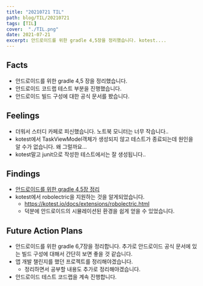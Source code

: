 ```yaml
---
title: "20210721 TIL"
path: blog/TIL/20210721
tags: [TIL]
cover:  "./TIL.png"
date: 2021-07-21
excerpt: 안드로이드를 위한 gradle 4,5장을 정리했습니다. kotest....
---
```


## Facts
* 안드로이드를 위한 gradle 4,5 장을 정리했습니다. 
* 안드로이드 코드랩 테스트 부분을 진행했습니다.
* 안드로이드 빌드 구성에 대한 공식 문서를 봤습니다.

## Feelings

* 더워서 스터디 카페로 피신했습니다. 노트북 모니터는 너무 작습니다..
* kotest에서 TaskViewModel객체가 생성되지 않고 테스트가 종료되는데 원인을 알 수가 없습니다. 왜 그럴까요...
* kotest말고 junit으로 작성한 테스트에서는 잘 생성됩니다..

## Findings

* [안드로이드를 위한 gradle 4,5장 정리](https://hyejineee.github.io/blog/Reading/gradle-for-android3)
* kotest에서 robolectric을 지원하는 것을 알게되었습니다. 
    * https://kotest.io/docs/extensions/robolectric.html
    * 덕분에 안드로이드의 시뮬레이션된 환경을 쉽게 얻을 수 있었습니다. 


## Future Action Plans

* 안드로이드를 위한 gradle 6,7장을 정리합니다. 추가로 안드로이드 공식 문서에 있는 빌드 구성에 대해서 간단히 보면 좋을 것 같습니다.
* 앱 개발 챌린지를 했던 프로젝트를 정리해야겠습니다.
    * 정리하면서 공부할 내용도 추가로 정리해야겠습니다.
* 안드로이드 테스트 코드랩을 계속 진행합니다. 




